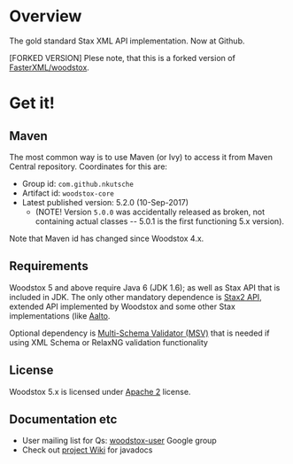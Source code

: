 # Overview

The gold standard Stax XML API implementation. Now at Github.

[FORKED VERSION] Plese note, that this is a forked version of 
[FasterXML/woodstox](https://github.com/FasterXML/woodstox).

# Get it!

## Maven

The most common way is to use Maven (or Ivy) to access it from Maven Central repository.
Coordinates for this are:

* Group id: `com.github.nkutsche`
* Artifact id: `woodstox-core`
* Latest published version: 5.2.0 (10-Sep-2017)
    * (NOTE! Version `5.0.0` was accidentally released as broken, not containing actual classes -- 5.0.1 is the first functioning 5.x version).

Note that Maven id has changed since Woodstox 4.x.

## Requirements

Woodstox 5 and above require Java 6 (JDK 1.6); as well as Stax API that is included in JDK.
The only other mandatory dependence is [Stax2 API](../../../stax2-api), extended API implemented by Woodstox
and some other Stax implementations (like [Aalto](../../../aalto-xml).

Optional dependency is [Multi-Schema Validator (MSV)](https://github.com/kohsuke/msv) that is needed if
using XML Schema or RelaxNG validation functionality

## License

Woodstox 5.x is licensed under [Apache 2](http://www.apache.org/licenses/LICENSE-2.0.txt) license.

## Documentation etc

* User mailing list for Qs: [woodstox-user](https://groups.google.com/forum/#!forum/woodstox-user) Google group 
* Check out [project Wiki](../../wiki) for javadocs

